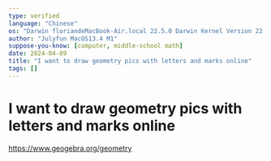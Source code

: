 ```yaml
---
type: verified
language: "Chinese"
os: "Darwin floriandeMacBook-Air.local 22.5.0 Darwin Kernel Version 22.5.0: Mon Apr 24 20:53:44 PDT 2023; root:xnu-8796.121.2~5/RELEASE_ARM64_T8103 arm64"
author: "Julyfun MacOS13.4 M1"
suppose-you-know: [computer, middle-school math]
date: 2024-04-09
title: "I want to draw geometry pics with letters and marks online"
tags: []
---
```


# I want to draw geometry pics with letters and marks online

https://www.geogebra.org/geometry

